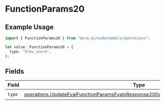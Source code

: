 # FunctionParams20

## Example Usage

```typescript
import { FunctionParams20 } from "@orq-ai/node/models/operations";

let value: FunctionParams20 = {
  type: "bleu_score",
};
```

## Fields

| Field                                                                                                                                                                                          | Type                                                                                                                                                                                           | Required                                                                                                                                                                                       | Description                                                                                                                                                                                    |
| ---------------------------------------------------------------------------------------------------------------------------------------------------------------------------------------------- | ---------------------------------------------------------------------------------------------------------------------------------------------------------------------------------------------- | ---------------------------------------------------------------------------------------------------------------------------------------------------------------------------------------------- | ---------------------------------------------------------------------------------------------------------------------------------------------------------------------------------------------- |
| `type`                                                                                                                                                                                         | [operations.UpdateEvalFunctionParamsEvalsResponse200ApplicationJSONResponseBody520Type](../../models/operations/updateevalfunctionparamsevalsresponse200applicationjsonresponsebody520type.md) | :heavy_check_mark:                                                                                                                                                                             | N/A                                                                                                                                                                                            |